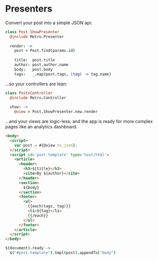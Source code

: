 # Presenters

Convert your post into a simple JSON api:

``` coffeescript
class Post.ShowPresenter
  @include Metro.Presenter
  
  render: ->
    post = Post.find(params.id)
    
    title:  post.title
    author: post.author.name
    body:   post.body
    tags:   _.map(post.tags, (tag) -> tag.name)
```

...so your controllers are lean:

``` coffeescript
class PostsController
  @include Metro.Controller
  
  show: ->
    @view = Post.ShowPresenter.new.render
```

...and your views are logic-less, and the app is ready for more complex pages like an analytics dashboard.

``` html
<body>
  <script>
    var post = #{@view.to_json};
  </script>
  <script id='post-template' type='text/html'>
    <article>
      <header>
        <h3>${title}</h3>
        <cite>By ${author}</cite>
      </header>
      <section>
        ${body}
      </section>
      <footer>
        <ul>
          {{each(tags, tag)}}
          <li>${tag}</li>
          {{/each}}
        </ul>
      </footer>
    </article>
  </script>
</body>
```

``` coffeescript
$(document).ready ->
  $("#post-template").tmpl(post).appendTo("body")
```